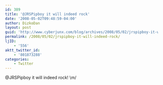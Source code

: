 ```yaml
---
id: 389
title: '@JRSPipboy it will indeed rock'
date: '2008-05-02T09:48:59-04:00'
author: DizkoDan
layout: post
guid: 'http://www.cyberjunx.com/blog/archives/2008/05/02/jrspipboy-it-will-indeed-rock/'
permalink: /2008/05/02/jrspipboy-it-will-indeed-rock/
ljID:
    - '556'
aktt_twitter_id:
    - '801873288'
categories:
    - Twitter
---
```


@JRSPipboy it will indeed rock! \\m/